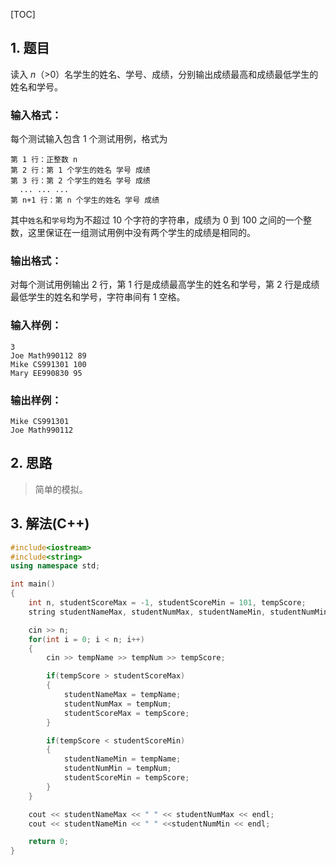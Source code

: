 [TOC]

## 1. 题目

读入 *n*（>0）名学生的姓名、学号、成绩，分别输出成绩最高和成绩最低学生的姓名和学号。

### 输入格式：

每个测试输入包含 1 个测试用例，格式为

```
第 1 行：正整数 n
第 2 行：第 1 个学生的姓名 学号 成绩
第 3 行：第 2 个学生的姓名 学号 成绩
  ... ... ...
第 n+1 行：第 n 个学生的姓名 学号 成绩
```

其中`姓名`和`学号`均为不超过 10 个字符的字符串，成绩为 0 到 100 之间的一个整数，这里保证在一组测试用例中没有两个学生的成绩是相同的。

### 输出格式：

对每个测试用例输出 2 行，第 1 行是成绩最高学生的姓名和学号，第 2 行是成绩最低学生的姓名和学号，字符串间有 1 空格。

### 输入样例：

```in
3
Joe Math990112 89
Mike CS991301 100
Mary EE990830 95
```

### 输出样例：

```out
Mike CS991301
Joe Math990112
```



## 2. 思路

> 简单的模拟。



## 3. 解法(C++)

```C++
#include<iostream>
#include<string>
using namespace std;

int main()
{
    int n, studentScoreMax = -1, studentScoreMin = 101, tempScore;
    string studentNameMax, studentNumMax, studentNameMin, studentNumMin, tempName, tempNum;

    cin >> n;
    for(int i = 0; i < n; i++)
    {
        cin >> tempName >> tempNum >> tempScore;

        if(tempScore > studentScoreMax)
        {
            studentNameMax = tempName;
            studentNumMax = tempNum;
            studentScoreMax = tempScore;
        }

        if(tempScore < studentScoreMin)
        {
            studentNameMin = tempName;
            studentNumMin = tempNum;
            studentScoreMin = tempScore;
        }
    }

    cout << studentNameMax << " " << studentNumMax << endl;
    cout << studentNameMin << " " <<studentNumMin << endl;

    return 0;
}
```

